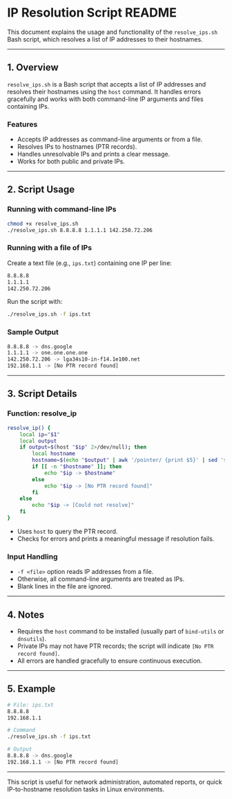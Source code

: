 # IP Resolution Script README

This document explains the usage and functionality of the `resolve_ips.sh` Bash script, which resolves a list of IP addresses to their hostnames.

---

## 1. Overview

`resolve_ips.sh` is a Bash script that accepts a list of IP addresses and resolves their hostnames using the `host` command. It handles errors gracefully and works with both command-line IP arguments and files containing IPs.

### Features

* Accepts IP addresses as command-line arguments or from a file.
* Resolves IPs to hostnames (PTR records).
* Handles unresolvable IPs and prints a clear message.
* Works for both public and private IPs.

---

## 2. Script Usage

### Running with command-line IPs

```bash
chmod +x resolve_ips.sh
./resolve_ips.sh 8.8.8.8 1.1.1.1 142.250.72.206
```

### Running with a file of IPs

Create a text file (e.g., `ips.txt`) containing one IP per line:

```bash
8.8.8.8
1.1.1.1
142.250.72.206
```

Run the script with:

```bash
./resolve_ips.sh -f ips.txt
```

### Sample Output

```bash
8.8.8.8 -> dns.google
1.1.1.1 -> one.one.one.one
142.250.72.206 -> lga34s10-in-f14.1e100.net
192.168.1.1 -> [No PTR record found]
```

---

## 3. Script Details

### Function: resolve_ip

```bash
resolve_ip() {
    local ip="$1"
    local output
    if output=$(host "$ip" 2>/dev/null); then
        local hostname
        hostname=$(echo "$output" | awk '/pointer/ {print $5}' | sed 's/\.$//')
        if [[ -n "$hostname" ]]; then
            echo "$ip -> $hostname"
        else
            echo "$ip -> [No PTR record found]"
        fi
    else
        echo "$ip -> [Could not resolve]"
    fi
}
```

* Uses `host` to query the PTR record.
* Checks for errors and prints a meaningful message if resolution fails.

### Input Handling

* `-f <file>` option reads IP addresses from a file.
* Otherwise, all command-line arguments are treated as IPs.
* Blank lines in the file are ignored.

---

## 4. Notes

* Requires the `host` command to be installed (usually part of `bind-utils` or `dnsutils`).
* Private IPs may not have PTR records; the script will indicate `[No PTR record found]`.
* All errors are handled gracefully to ensure continuous execution.

---

## 5. Example

```bash
# File: ips.txt
8.8.8.8
192.168.1.1

# Command
./resolve_ips.sh -f ips.txt

# Output
8.8.8.8 -> dns.google
192.168.1.1 -> [No PTR record found]
```

---

This script is useful for network administration, automated reports, or quick IP-to-hostname resolution tasks in Linux environments.
